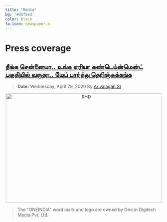 ```yaml
---
title: "Media"
bg: '#d5f5e3'
color: black
fa-icon: newspaper-o
---
```

# Press coverage

## [நீங்க சென்னையா.. உங்க ஏரியா கண்டெய்ன்மென்ட் பகுதியில் வருதா.. மேப் பார்த்து தெரிஞ்சுக்கங்க](https://tamil.oneindia.com/news/chennai/chennai-containment-zones-list-of-containment-zones-and-streets-in-chennai-via-google-maps-384012.html)
> **Date:** Wednesday, April 29, 2020 By [Arivalagan St](https://tamil.oneindia.com/authors/arivalagan.html)

<p style="text-align: center"><a href='https://tamil.oneindia.com/news/chennai/chennai-containment-zones-list-of-containment-zones-and-streets-in-chennai-via-google-maps-384012.html?utm_source=article&utm_medium=telegram-button&utm_campaign=article-telegram' target='_blank'><img width="500" height="350" src='https://tamil.oneindia.com/images/tamil-oneindia-logo.svg' border='0' alt='RHD'/></a></p> 

> The "ONEINDIA" word mark and logo are owned by One.in Digitech Media Pvt. Ltd.
